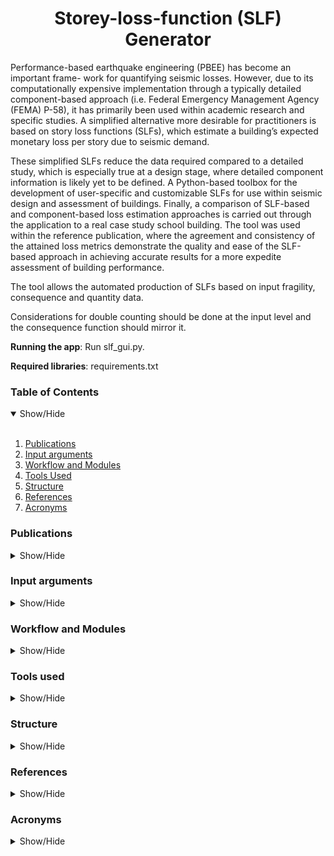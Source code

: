 <h1 align="center">Storey-loss-function (SLF) Generator</h1> 

Performance-based earthquake engineering (PBEE) has become an important frame- work for quantifying seismic losses. 
However, due to its computationally expensive implementation through a typically detailed component-based approach (i.e. Federal Emergency Management Agency (FEMA) P-58), it has primarily been used within academic research and specific studies. 
A simplified alternative more desirable for practitioners is based on story loss functions (SLFs), which estimate a building’s expected monetary loss per story due to seismic demand. 

These simplified SLFs reduce the data required compared to a detailed study, which is especially true at a design stage, 
where detailed component information is likely yet to be defined. 
A Python-based toolbox for the development of user-specific and customizable SLFs for use within seismic design and assessment of buildings. 
Finally, a comparison of SLF-based and component-based loss estimation approaches is carried out through the application to a real case study school building. 
The tool was used within the reference publication, where the agreement and consistency of the attained loss metrics demonstrate the quality and ease of the SLF-based approach in achieving accurate results for a more expedite assessment of building performance.

The tool allows the automated production of SLFs based on input fragility, consequence and quantity data.

Considerations for double counting should be done at the input level and the consequence function should mirror it.

**Running the app**: Run slf_gui.py.

**Required libraries**: requirements.txt

### Table of Contents
<details open>
<summary>Show/Hide</summary>
<br>

1. [Publications](#publications)
2. [Input arguments](#input-arguments)
3. [Workflow and Modules](#workflow)
5. [Tools Used](#tools-used)
6. [Structure](#structure)
6. [References](#references)
7. [Acronyms](#acronyms)

</details>

### Publications
<details>
<a name="publications"></a>
<summary>Show/Hide</summary>
<br>

[Shahnazaryan D, O’Reilly GJ, Monteiro R. Story loss functions for seismic design and assessment: Development of tools and application. 
Earthquake Spectra 2021. DOI: 10.1177/87552930211023523](https://www.researchgate.net/publication/353058466_Story_loss_functions_for_seismic_design_and_assessment_Development_of_tools_and_application)

</details>

### Input arguments
<details>
<a name="input-arguments"></a>
<summary>Show/Hide</summary>
<br>

* Project name
* .csv file containing component data
* .csv file containing the correlation tree
* Correlation type, i.e. Correlated or Independent
* Number of simulations, i.e. Monte Carlo simulations to generate damage states for analysis
* EDP type, i.e. PSD or PFA
* EDP step, i.e. % for PSD and g for PFA
* Flag to store the results in the Database

</details>

### Workflow and Modules
<details>
<a name="workflow"></a>
<summary>Show/Hide</summary>
<br>

<h5 align="center">Toolbox workflow</h5>
<p align="center">
  <img src="https://github.com/davitshahnazaryan3/SLFGenerator/blob/master/sample/Figures/Workflow.PNG" width=600>
</p>

<h5 align="center">Toolbox modules</h5>
<p align="center">
  <img src="https://github.com/davitshahnazaryan3/SLFGenerator/blob/master/sample/Figures/modules.PNG" width=600>
</p>

</details>

### Tools used
<details>
<a name="tools-used"></a>
<summary>Show/Hide</summary>
<br>

* tkinter - Graphical User Interface
* pandas - manipulation of data
* numpy - computations
* matplotlib - for data visualization
  
<h5 align="center">Sample Fitting and Generation of SLFs</h5>
<p align="center">
  <img src="https://github.com/davitshahnazaryan3/SLFGenerator/blob/master/sample/Figures/OutputFit.jpg" width=600>
</p>

* scipy optimization - fitting the data
* Monte Carlo simulations

</details>

### Structure
<details>
<a name="structure"></a>
<summary>Show/Hide</summary>
<br>

Note: *The tool relies on the accuracy of the user's provided data, it does not offer its own component information, 
therefore double counting or dependency of different component fragilities should be accounted for by the user, as the 
tool will work either way.*

1. Read component data ← *component data*

    	OUTPUT: Component fragility functions
    	OUTPUT: Component consequence functions
    	OUTPUT: Component quantities
    	
2. Obtain the correlation matrix ← *component data*

        OUTPUT: Correlation matrix based on the correlation tree provided
        
3. Derive fragility and consequence functions ← *component data*

        OUTPUT: Fragility functions, i.e. lognormal CDF based on provided mean and dispersion
        OUTPUT: Consequence functions, i.e. mean and covariance of repair costs
        
4. Perform Monte Carlo simulation to generate data for analysis ← *fragility functions*<br/>
*!note - for each type of item **n** simulations are performed to generate random data between 0 and 1 with a 
predefined length matching the EDP range. The generated array is checked against the fragility of each DS of the given 
item and DS is assigned.*
        
        OUTPUT: Matrix of DS for all items and simulations
        
5. DS matrix populated for the dependent components ← *Damage states, correlation tree*

        OUTPUT: Re-populated matrix of dependent components at all Monte Carlo simulations
        
6. Evaluate the repair costs on the individual component at each EDP level for each simulation ← *component data, Damage 
States, consequence functions*
    
    6.1. Create the repair cost matrix
    
        6.1.1. For each item
        6.1.2. For each simulation
        6.1.3. For each DS (i.e. 5)
                
                Assign 0 repair cost, where DS 0 is recorded
                Otherwise assign repair cost -1 as a placeholder for later filling
                
                Parse for other DS (i.e. 1, 2, 3, etc.)
                Populate the repair cost matrix with a cost generated as a random normal/lognormal with repair cost mean and 
                covariance of a corresponding DS
                
                OUTPUT: repair cost matrix, dimensions(item, simulation, EDP range)
    
    6.2. Evaluate the total damage cost multiplying the individual cost by each element quantity
    
        6.2.1. For each item
        6.2.2. For each simulation
                Total repair cost is obtained as the product of repair cost of the given simulation and quantity of the item
                
                OUTPUT: Total repair cost matrix,  dimensions(item, simulation)
                
    6.3. Evaluate total loss for each story segment
    
        6.3.1. For each simulation
        6.3.2. For each item
                Sum the total repair costs of all items obtained at the previous level 
        
                OUTPUT: Total story loss, dimensions(simulation)
                
    6.4. Evaluate total loss ratios
    
        OUTPUT: Total story loss ratio as the quotient of total story loss and the input Replacement Cost
                
7. Perform regression ← *total story loss, total story loss ratio, edp type, percentiles (e.g. 0.16, 0.50, 0.84) for evaluation*

        OUTPUT: Quantiles of story losses and story loss ratios
        
        OUTPUT: Fitted SLF
        
8. Export outputs to .xlsx and cache to .pickle if specified

</details>

### References
<details>
<a name="references"></a>
<summary>Show/Hide</summary>
<br>

[SLF estimation procedure](https://www.researchgate.net/publication/265411359_Building-Specific_Loss_Estimation_Methods_Tools_for_Simplified_Performance-Based_Earthquake_Engineering)

[FEMA P-58 for fragilities](https://femap58.atcouncil.org/reports)

[Consequence functions](https://femap58.atcouncil.org/reports)

[Repair costs - Central Italy](https://sisma2016.gov.it/wp-content/uploads/2019/12/Allegato-3-Prezzario-Cratere_2018-Finale.pdf)

</details>

### Acronyms
<details>
<a name="acronyms"></a>
<summary>Show/Hide</summary>
<br>

EDP:    Engineering Demand Parameter

DV:     Decision Variable

DS:     Damage State

CDF:    Cumulative distribution function

</details>
